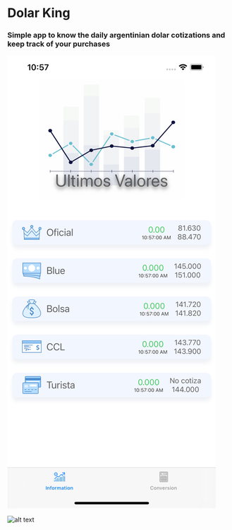 #  Dolar King

### Simple app to know the daily argentinian dolar cotizations and keep track of your purchases

![alt text](https://github.com/carlosmariacaraccia/Dolar-King/blob/main/MainScreen.png?raw=true)

![alt text](https://github.com/carlosmariacaraccia/Dolar-King/blob/main/CurrencyConverter.png?raw=true)




